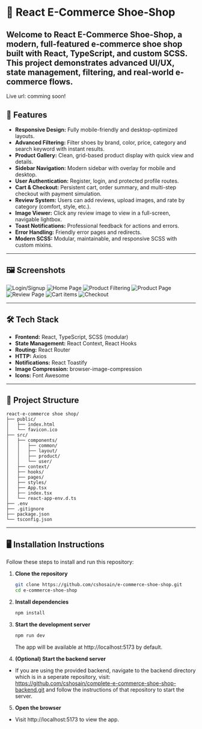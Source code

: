 # 👟 React E-Commerce Shoe-Shop

## Welcome to **React E-Commerce Shoe-Shop**, a modern, full-featured e-commerce shoe shop built with React, TypeScript, and custom SCSS. This project demonstrates advanced UI/UX, state management, filtering, and real-world e-commerce flows.

Live url: comming soon!

## 🚀 Features

- **Responsive Design:** Fully mobile-friendly and desktop-optimized layouts.
- **Advanced Filtering:** Filter shoes by brand, color, price, category and search keyword with instant results.
- **Product Gallery:** Clean, grid-based product display with quick view and details.
- **Sidebar Navigation:** Modern sidebar with overlay for mobile and desktop.
- **User Authentication:** Register, login, and protected profile routes.
- **Cart & Checkout:** Persistent cart, order summary, and multi-step checkout with payment simulation.
- **Review System:** Users can add reviews, upload images, and rate by category (comfort, style, etc.).
- **Image Viewer:** Click any review image to view in a full-screen, navigable lightbox.
- **Toast Notifications:** Professional feedback for actions and errors.
- **Error Handling:** Friendly error pages and redirects.
- **Modern SCSS:** Modular, maintainable, and responsive SCSS with custom mixins.

---

## 🖼️ Screenshots

![Login/Signup]()
![Home Page]()
![Product Filtering]()
![Product Page]()
![Review Page]()
![Cart items]()
![Checkout]()

---

## 🛠️ Tech Stack

- **Frontend:** React, TypeScript, SCSS (modular)
- **State Management:** React Context, React Hooks
- **Routing:** React Router
- **HTTP:** Axios
- **Notifications:** React Toastify
- **Image Compression:** browser-image-compression
- **Icons:** Font Awesome

---

## 📁 Project Structure

```
react-e-commerce shoe shop/
├── public/
│   ├── index.html
│   └── favicon.ico
├── src/
│   ├── components/
│   │   ├── common/
│   │   ├── layout/
│   │   ├── product/
│   │   └── user/
│   ├── context/
│   ├── hooks/
│   ├── pages/
│   ├── styles/
│   ├── App.tsx
│   ├── index.tsx
│   └── react-app-env.d.ts
├── .env
├── .gitignore
├── package.json
└── tsconfig.json
```

---

## 🖥️ Installation Instructions

Follow these steps to install and run this repository:

1. **Clone the repository**
   ```bash
   git clone https://github.com/cshosain/e-commerce-shoe-shop.git
   cd e-commerce-shoe-shop
   ```
2. **Install dependencies**
   ```bash
   npm install
   ```
3. **Start the development server**

   ```bash
   npm run dev
   ```

   The app will be available at http://localhost:5173 by default.

4. **(Optional) Start the backend server**

- If you are using the provided backend, navigate to the backend directory which is in a seperate repository, visit: https://github.com/cshosain/complete-e-commerce-shoe-shop-backend.git and follow the instructions of that repository to start the server.

5. **Open the browser**

- Visit http://localhost:5173 to view the app.
